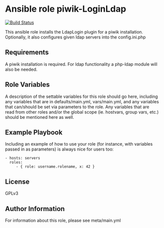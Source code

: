 Ansible role piwik-LoginLdap
============================

[![Build Status](https://travis-ci.org/nwoetzel/ansible-role-piwik-LoginLdap.svg?branch=master)](https://travis-ci.org/nwoetzel/ansible-role-piwik-LoginLdap)

This ansible role installs the LdapLogin plugin for a piwik installation. Optionally, it also configures given ldap servers into the config.ini.php

Requirements
------------

A piwik installation is required. For ldap functionality a php-ldap module will also be needed.

Role Variables
--------------

A description of the settable variables for this role should go here, including any variables that are in defaults/main.yml, vars/main.yml, and any variables that can/should be set via parameters to the role. Any variables that are read from other roles and/or the global scope (ie. hostvars, group vars, etc.) should be mentioned here as well.

Example Playbook
----------------

Including an example of how to use your role (for instance, with variables passed in as parameters) is always nice for users too:

    - hosts: servers
      roles:
         - { role: username.rolename, x: 42 }

License
-------

GPLv3

Author Information
------------------

For information about this role, please see meta/main.yml

